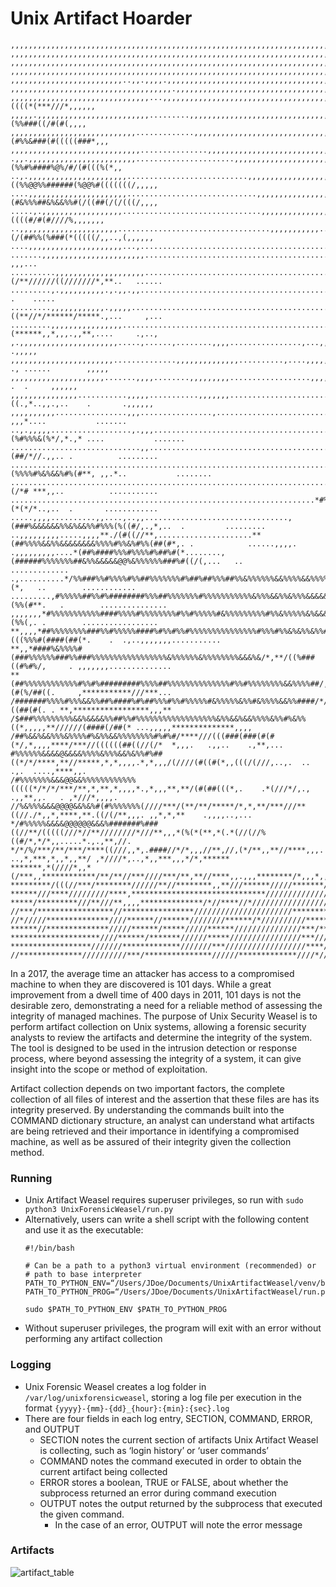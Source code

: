 # Unix Artifact Hoarder
```
,,,,,,,,,,,,,,,,,,,,,,,,,,,,,,,,,,,,,,,,,,,,,,,,,,,,,,,,,,,,,,,,,,,,,,,,,,,,,,,,,,,,,,,,,,,,,,,,,,,,,,,,,,,,,,,,,,,,,,,,
,,,,,,,,,,,,,,,,,,,,,,,,,,,,,,,,,,,,,,,,,,,,,,,,,,,,,,,,,,,,,,,,,,,,,,,,,,,,,,,,,,,,,,,,,,,,,,,,,,,,,,,,,,,,,,,,,,,,,,,,
,,,,,,,,,,,,,,,,,,,,,,,,,,,,,,,,,,,,,,,,,,,,,,,,,,,,,,,,,,,,,,,,,,,,,,,,,,,,,,,,,,,,,,,,,,,,,,,,,,,,,,,,,,,,,,,,,,,,,,,,
,,,,,,,,,,,,,,,,,,,,,,,,,,,,,,,,,,,,,,,,,,,,,,,,,,,,,,,,,,,,,,,,,,,,,,,,,,,,,,,,,,,,,,,,,,,,,,,,,,,,,,,,,,,,,,,,,,,,,,,,
,,,,,,,,,,,,,,,,,,,,,,,,,..,,.,,,,.,,,,,,,,,,,,,,,,,,,,,,,,,,,,,,,,,,,,,,,,,,,,,,,,,,,,,,,,,,,,,,,,,,,,,,,,,,,,,,,,,,,,,
,,,,,,,,,,,,,,,,,,,,,,,,,,,,,,,,,,,,.,,,,,,,,,,,,,,,,,,,,,,,,,,,,,,,,,,,,,,,,,,,,,,,,,,,,,,,,,,,,,,,,,,,,,,,,,,,,,,,,,,,
,,,,,,,,,,,,,,,,,,,,,,,,,,,,,,,...,,,,,,,,,,,,,,,,,,,,,,,,,,,,,,,,,,,,,,,,,,,,,,,,,,,,,*%%#****/(/###((((*(***///*,,,,,,
,,,,,.,,,,,,,,,,,,,,,,,,,,,,,,,.........,,,,,,,,,,,,,,,,,,,,,,,,,,,,,,,,,,,,,,,,,,,,,/%%%%%%%%#%%%%##%#(%%###((/#(#(,,,,
,,,,,,,,,,,,,,,,,,,,,,,,,,,,.............,,,,,,,,,,,,,,,,,,,,,,,,,,,,,,,,,,,,,,,,,,,,,*%%%#%%%%#%%(#%%&###(#(((((###*,,,
,,,,,,,,,,,,,,,,,,,,,,,,,,,,,...............,,,,,,,,,,,,,,,,,,,,,,,,,,,,,,,,,,,,,,**##%%##%#%%#%#%%#%%%/(((((((/(((#/*,,
.,,.,,,,,,,,,,,,,,,,,,,,,,,,......................,,,,,,,,,,,,,,,,,,,,,,,,,,,,,,,,,,%&&%%#%&@&%(%%#%####%@%/#/(#(((%(*,,
..,.,,,,,,,,,,,,,,,,,,,,,,...........................,,,,,,,,,,,,,,,,,,,,,,,,,,,,,,,,&%((%%@@%%######(%@@%#(((((((/,,,,,
....,,,,,,,,,,,,,,,,,,,,,,.............................,,,,,,,,,,,,,,,,,,,,,,,,,,,,,,%%(#&%%%##&%&&%%#(/((##(/(/(((/,,,,
.....,.,,,,,,,,,,,,,,,,,,...............................,,,,,,,,,,,,,,,,,,,,,,,,,,,,*/##%&%%%&&%%%#((((#/#(#////%,,,,,,,
..,,,,,,,,,,,,,,,,,,,,,,..................................,,,,,,,,,,,..,..............**(/(##%%(%###(*(((((/,,..,(,,,,,,
....,,,,,,,,,,,,,,,,,,,,,...,.........................................................**//**//////****,.*..,......,,,,,,
.......,,,,,,,,,,,,,,,,,,,,,,,........................................................**/*//*///////*,.,......,.. ,,,...
..........,,,,,,,,,,,,,,,,,,,,........................................................(/**//////((///////*,**..   ......
.........,.,,,,,,,,,,.,.,,.,,.........................................................*/*///((((//(((//*/*,,. .    .....
.........,,,,,,,,,,,,.,,,,,...........................................................((**//*/******/*****.,...     ,...
.........,,,,,,,,,,,,,,,,................................................,,,..........#(******,,*,,,.,,**,....     .,..,
,.,,,,,,,,,,,,,,,,,,,,,,.....,......,........,,,,................,...,,,,,,,,,,,,,,..,%#//*,,,.,,,.,,*,.....      .,,,,,
,,,,,,,,,,,,,,,,,,,,,,,..............,,,,,,,,,,,,,,..........,....,,,,,,,,,,,,,,,,,,.#%%/(,*.,,., ., ......        ,,,,,
,,,,,,,,,,,,,,,,,,,,,.......,,,,........,,,,,,,,,..................,,,,,,,,,,,,,,,,,,#%%/,*,,*.*..*...   .  .     ,,,,,,
,,,,,,,,,,,,,,,...........,,,,,...........,,,,,,,......................,,,,,,,,,,,..#%%&((.,*..,,.,..    .       .,,,,,,
,,,,,,,,,,................,,,................,..............................,,,....%##%/,/*.* ,,,*....           .......
..,.,,,,,..................,.,,,.................................................(%#%%%&(%*/,*.,* ....           .......
.............................,,.............................................../%%%%%&%%(##/*//.,,.. .          .........
...........................................................................(%%%%#%&%&&%#%(#**, ,,.*..           ........
.......................................................................,/#%%&%%%%&&&&%%(/*# ***,,..          ...........
....................................................................*#%%%%%&%%%%&%%%###(*(*/*..,..  .       ............
.....,,,,..........,,....,..,,................................,(###%&&&&&&%%&%&&%%#%%%(%((#/,.,*,..  .         .........
..,,,,,,,,,.....,,,,**./(#((//**,.....................**(##%%%%&&%%&&&&&&&&%%%%#%%&%#%%(##(#*,. .            ......,,,,.
.,,,,,,,,,....*(##%####%%%#%%%%#%##%#(*........,(######%%%%%%%##&%%&&&&&@@%&%%%%%%###%#((/(,...   ..       .............
.,..........*/%%###%%#%%%%#%%##%%%%%%%#%##%##%%%##%%&%%%%%%&&%%%%&&%%%%%&&%&%%%%%#%%#%#%#%##(*,   ..        ............
.........,#%%%%%##%%#%########%%%##%%%%%%%#%%%%%%%%%%%&%%%&&%%&%%%&&&&&&&&%%&&%&###%#(%%(#**.   .        ...............
,,,,,,,*#%%%%%%%%%%%####%%%%#%%%%%%%%#%%#%%%%%#&%%%%%%%%%#%%&%%%%%&%&&&@&@&%&&%%&####%%(%%(,. .        .................
**,,,,*##%%%%%%%%###%%#%%%%%####%#%%#%%#%%%%%%%%%%%%%%%#%%%#%%&%&%%&%%##%(((%%%#(####(##(*.    .  .,..,,,,,,,...........
**,,*####%&%%%%#(###%%%%%%###%%###%%%%%%%%%%%%%%%%%&%%%%%%&%%%%%%%%&&&%&/*,**/((%###((#%#%/,     . ,,,,,,,..............
**(##%%%%%%%%%%%%#%%#%#########%%%%##%%%%%%%%%%%%%%#%%#%%%%%%%%&&%%%%##/,*,****/*###(#(%/##((.     ,***********///***...
/#######%%%%#%%%&&%%##%####%#%##%%%#%%#%%%%%#&%%%%%&%%#&%%%%&&%%####/*/**,/****/((##((##(#(. . **,*****************,,,**
/$###%%%%%%%%%&&%&&&&%%##%%#%%%%%%%%%%%%%%%%%%&%%&&%&&%%%%&%%#%&%%((*,,,,,**//////(####(/##(* ...,,,,,**************,,,,
/##%&&%&&%%%&%%%%#%&%%&&%%%%%%%%#%#%#/****///(((###(###(#(#(*/,*,,,,****/***//((((((##((//(/*  *,,,.   .,,..    .,**,...
#%%%%%%&&&&@&&&&%%%%&%%%&&%&%%#%##((*/*/****,**//*****,*,*,,,,.*,*,,,/(////(#((#(*,,(((/(///,..,.  ..  .,.  ....,****,,.
/#%%%%%%%&&&@@&&%%%%%%%%%%%%(((((*/*/*/***/**,*,**,*,,,,*.,*,,,**,**/(#(##(((*,.    .*(///*/,., .,,**,,.   . ,*///*,,,,.
//%&%%%&&&@@@@&&%&%#(#%%%%%%%(////***/(**/**/*****/*,*,**/***///**((//./*,,*,****,**.((/(/**,,,. ,,*,*,**    .,,,,..,...
*/#%%%%%&&&&@@@@@@&&&%#######%###((//**/(((((///*//**////////*///**,,,*(%(*(**,*(.*(//(//%((#/*,*/*,,.....*.,.,**,//.   
*/*/%/***/**/***/****((///,,*,.####//*/*,,,//**,//,(*/**,,**//****,,,. ..,*,***,*,,*,,**/ ,*////*,..,*,,***,,,*/*,******
*******,*(////*,,*(/***,,************/**/**//***////***/**,**//****,,.,,,********/*,,,*,,***,,*****,,,.******,**,**,,.,*
*********/(((//***/********//////**//********,,**///******/////*******/*//*********************///**,*/***,****/***/****
******///****/////////****,******************************///////////////////(//*******,******,,****,,*******,,//////////
*****/*********///**///**,,,,**************/*//****//*////////////////////////*********///***,,,*///******//////////////
//***/*****************//****************//////////////////////**********/////********////******/////***//*****/////////
//*/////**************////******//******////////******/*//////////********************//*****/////////////**********////
******//**************/////******/*****/////******///////////////***/**////**********/////////////////////////****//////
********************////******/*******//////*****////////////////***///////////////////////////////******///////////////
******************///////*************///////***//////////////////****/////////////******//////////******///////*/**/***
//**************//////////***/***************//////*************////*////****///////////////////////////////********////
```

In a 2017, the average time an attacker has access to a compromised machine to when they are discovered is 101 days. While a great improvement from a dwell time of 400 days in 2011, 101 days is not the desirable zero, demonstrating a need for a reliable method of assessing the integrity of managed machines. The purpose of Unix Security Weasel is to perform artifact collection on Unix systems, allowing a forensic security analysts to review the artifacts and determine the integrity of the system. The tool is designed to be used in the intrusion detection or response process, where beyond assessing the integrity of a system, it can give insight into the scope or method of exploitation.

Artifact collection depends on two important factors, the complete collection of all files of interest and the assertion that these files are has its integrity preserved. By understanding the commands built into the COMMAND dictionary structure, an analyst can understand what artifacts are being retrieved and their importance in identifying a compromised machine, as well as be assured of their integrity given the collection method.




### Running
- Unix Artifact Weasel requires superuser privileges, so run with `sudo python3 UnixForensicWeasel/run.py`
- Alternatively, users can write a shell script with the following content and use it as the executable:
    ```
    #!/bin/bash
    
    # Can be a path to a python3 virtual environment (recommended) or
    # path to base interpreter
    PATH_TO_PYTHON_ENV=“/Users/JDoe/Documents/UnixArtifactWeasel/venv/bin/python3"
    PATH_TO_PYTHON_PROG=“/Users/JDoe/Documents/UnixArtifactWeasel/run.py”
    
    sudo $PATH_TO_PYTHON_ENV $PATH_TO_PYTHON_PROG
    ```
- Without superuser privileges, the program will exit with an error without performing any artifact collection

### Logging
- Unix Forensic Weasel creates a log folder in `/var/log/unixforensicweasel`, storing a log file per execution in the format `{yyyy}-{mm}-{dd}_{hour}:{min}:{sec}.log`
- There are four fields in each log entry, SECTION, COMMAND, ERROR, and OUTPUT
    - SECTION notes the current section of artifacts Unix Artifact Weasel is collecting, such as ‘login history’ or ‘user commands’
    - COMMAND notes the command executed in order to obtain the current artifact being collected
    - ERROR stores a boolean, TRUE or FALSE, about whether the subprocess returned an error during command execution
    - OUTPUT notes the output returned by the subprocess that executed the given command.
        - In the case of an error, OUTPUT will note the error message


### Artifacts
![artifact_table](https://raw.githubusercontent.com/yojiwatanabe/UnixArtifactWeasel/master/artifact_table.png)

